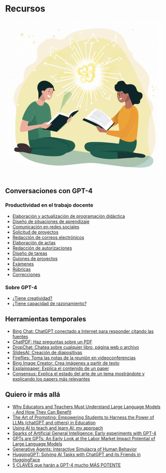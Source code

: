 # Recursos

<img class="r-stretch" style="text-align: center" src="assets/resources.png">

## Conversaciones con GPT-4

### Productividad en el trabajo docente

* [Elaboración y actualización de programación didáctica]()
* [Diseño de situaciones de aprendizaje]()
* [Comunicación en redes sociales](X)
* [Solicitud de proyectos]()
* [Redacción de correos electrónicos](X)
* [Elaboración de actas]()
* [Redacción de autorizaciones]()
* [Diseño de tareas]()
* [Guiones de proyectos]()
* [Exámenes](X)
* [Rúbricas]()
* [Correcciones]()

### Sobre GPT-4

* [¿Tiene creatividad?](X)
* [¿Tiene capacidad de razonamiento?](X)

## Herramientas temporales

* [Bing Chat: ChatGPT conectado a Internet para responder citando las fuentes](https://www.microsoft.com/es-es/bing)
* [ChatPDF: Haz preguntas sobre un PDF](https://www.chatpdf.com)
* [DropChat: Chatea sobre cualquier libro, página web o archivo](https://app.dropchat.co)
* [SlidesAI: Creación de diapositivas](https://workspace.google.com/marketplace/app/slidesaiio_create_slides_with_ai/904276957168)
* [Fireflies: Toma las notas de la reunión en videoconferencias](https://fireflies.ai)
* [Bing Image Creator: Crea imágenes a partir de texto](https://www.bing.com/create)
* [Explainpaper: Explica el contenido de un paper](https://www.explainpaper.com)
* [Consensus: Explica el estado del arte de un tema mostrándote y explicando los papers más relevantes](https://consensus.app/search/)

## Quiero ir más allá

* [Why Educators and Teachers Must Understand Large Language Models - And How They Can Benefit](https://www.linkedin.com/pulse/why-educators-teachers-must-understand-large-language-linares-phd?trk=news-guest_share-article)
* [The Art of Prompting: Empowering Students to Harness the Power of LLMs (chatGPT and others) in Education](https://www.linkedin.com/pulse/art-prompting-empowering-students-harness-power-llms-linares-phd?trk=news-guest_share-article)
* [Using AI to teach and learn AI: my approach](https://www.linkedin.com/pulse/using-ai-teach-learn-my-approach-jordi-linares-phd?trk=news-guest_share-article)
* [Sparks of Artificial General Intelligence: Early experiments with GPT-4](https://arxiv.org/abs/2303.12712)
* [GPTs are GPTs: An Early Look at the Labor Market Impact Potential of Large Language Models](https://arxiv.org/abs/2303.10130)
* [Generative Agents: Interactive Simulacra of Human Behavior](https://arxiv.org/abs/2304.03442)
* [HuggingGPT: Solving AI Tasks with ChatGPT and its Friends in HuggingFace](https://arxiv.org/abs/2303.17580)
* [5 CLAVES que harán a GPT-4 mucho MÁS POTENTE](https://www.youtube.com/watch?v=rXU9pkk0dQI)